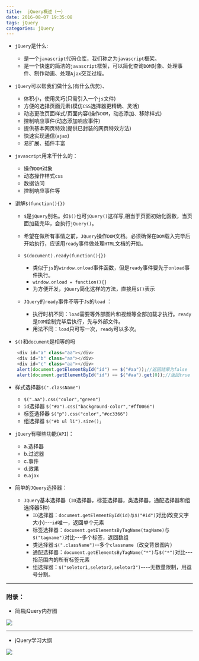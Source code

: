 ```yaml
---
title:  jQuery概述（一）
date: 2016-08-07 19:35:08
tags: jQuery
categories: jQuery
---
```



- `jQuery`是什么:
	- 是一个`javascript`代码仓库，我们称之为`javascript`框架。
	- 是一个快速的简洁的`javascript`框架，可以简化查询`DOM`对象、处理事件、制作动画、处理`Ajax`交互过程。
	<!--more-->
- `jQuery`可以帮我们做什么(有什么优势)、
	- 体积小，使用灵巧(只需引入一个`js`文件)
	- 方便的选择页面元素(模仿`CSS`选择器更精确、灵活)
	- 动态更改页面样式/页面内容(操作`DOM`，动态添加、移除样式)
	- 控制响应事件(动态添加响应事件)
	- 提供基本网页特效(提供已封装的网页特效方法)
	- 快速实现通信(`ajax`)
	- 易扩展、插件丰富

- `javascript`用来干什么的：
	- 操作`DOM`对象
	- 动态操作样式`css`
	- 数据访问
	- 控制响应事件等

- 讲解`$(function(){})`
	- `$`是`jQuery`别名。如`$()`也可`jQuery()`这样写,相当于页面初始化函数，当页面加载完毕，会执行`jQuery()`。
	- 希望在做所有事情之前，`JQuery`操作`DOM`文档。必须确保在`DOM`载入完毕后开始执行，应该用`ready`事件做处理`HTML`文档的开始。
	- `$(document).ready(function(){})`
        - 类似于`js`的`window.onload`事件函数，但是`ready`事件要先于`onload`事件执行。
        - `window.onload = function(){}`
        - 为方便开发，`jQuery`简化这样的方法，直接用`$()`表示

	- `JQuery`的`ready`事件不等于`Js`的`load` ：
		- 执行时机不同：`load`需要等外部图片和视频等全部加载才执行。`ready`是`DOM`绘制完毕后执行，先与外部文件。
		- 用法不同：`load`只可写一次，`ready`可以多次。

- `$()`和`document`是相等的吗

```javascript
	<div id="a" class="aa"></div>
	<div id="b" class="aa"></div>
	<div id="c" class="aa"></div>
	alert(document.getElementById("id") == $("#aa"));//返回结果为false
	alert(document.getElementById("id") == $("#aa").get(0));//返回true
```

	
- 样式选择器`$(".className")`
  - `$(".aa").css("color","green")`
  - `id`选择器 `$("#a").css("background-color","#ff0066")`
  - 标签选择器 `$("p").css("color","#cc3366")`
  - 组选择器 `$("#b ul li").size();`

- `jQuery`有哪些功能(`API`)：
	- a.选择器 
	- b.过滤器 
	- c.事件 
	- d.效果 
	- e.`ajax`

- 简单的`JQuery`选择器：
	- `JQuery`基本选择器（`ID`选择器，标签选择器，类选择器，通配选择器和组选择器5种）
       - `ID`选择器：`document.getElementById(id)与$("#id")`对比(改变文字大小)---`id`唯一，返回单个元素
	   - 标签选择器：`document.getElementsByTagName(tagName)`与`$("tagname")`对比---多个标签，返回数组
	   - 类选择器:`$(".className")`--多个`classname`（改变背景图片）
	   - 通配选择器：`document.getElementsByTagName("*")`与`$("*")`对比---指范围内的所有标签元素
	   - 组选择器：`$("seletor1,seletor2,seletor3")`----无数量限制，用逗号分割。
---

### 附录：

- 简易jQuery内存图

![](https://raw.githubusercontent.com/poetries/TZ-Front-End-Note/master/jQuery-star/images/1.png)

---

- jQuery学习大纲

![](https://raw.githubusercontent.com/poetries/TZ-Front-End-Note/master/jQuery-star/images/jQuery%20%E7%B3%BB%E7%BB%9F%E6%95%99%E5%AD%A6%E8%AF%BE%E7%A8%8B.png)
